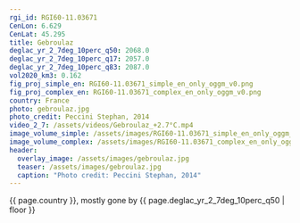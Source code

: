 ```yaml
---
rgi_id: RGI60-11.03671
CenLon: 6.629
CenLat: 45.295
title: Gebroulaz
deglac_yr_2_7deg_10perc_q50: 2068.0
deglac_yr_2_7deg_10perc_q17: 2057.0
deglac_yr_2_7deg_10perc_q83: 2087.0
vol2020_km3: 0.162
fig_proj_simple_en: RGI60-11.03671_simple_en_only_oggm_v0.png
fig_proj_complex_en: RGI60-11.03671_complex_en_only_oggm_v0.png
country: France
photo: gebroulaz.jpg
photo_credit: Peccini Stephan, 2014
video_2_7: /assets/videos/Gebroulaz_+2.7°C.mp4
image_volume_simple: /assets/images/RGI60-11.03671_simple_en_only_oggm_v0.png
image_volume_complex: /assets/images/RGI60-11.03671_complex_en_only_oggm_v0.png
header:
  overlay_image: /assets/images/gebroulaz.jpg
  teaser: /assets/images/gebroulaz.jpg
  caption: "Photo credit: Peccini Stephan, 2014"
---
```

{{ page.country }}, mostly gone by {{ page.deglac_yr_2_7deg_10perc_q50 | floor }}
